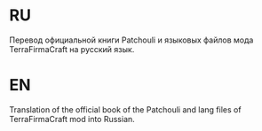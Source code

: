 # RU

Перевод официальной книги Patchouli и языковых файлов мода TerraFirmaCraft на русский язык.

# EN

Translation of the official book of the Patchouli and lang files of TerraFirmaCraft mod into Russian.
